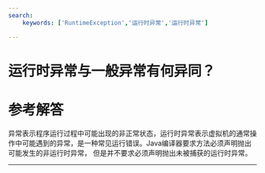 ```yaml
---
search:
    keywords: ['RuntimeException','运行时异常','运行时异常']

---
```



# 运行时异常与一般异常有何异同？

# 参考解答

异常表示程序运行过程中可能出现的非正常状态，运行时异常表示虚拟机的通常操作中可能遇到的异常，是一种常见运行错误。Java编译器要求方法必须声明抛出可能发生的非运行时异常， 但是并不要求必须声明抛出未被捕获的运行时异常。

---

